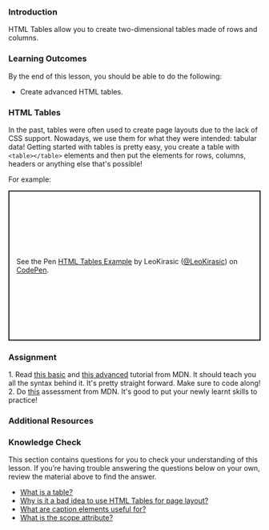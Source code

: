 ### Introduction

HTML Tables allow you to create two-dimensional tables made of rows and columns.

### Learning Outcomes

By the end of this lesson, you should be able to do the following:

- Create advanced HTML tables.

### HTML Tables

In the past, tables were often used to create page layouts due to the lack of CSS support. Nowadays, we use them for what they were intended: tabular data!
Getting started with tables is pretty easy, you create a table with ``<table></table>`` elements and then put the elements for rows, columns, headers or anything else that's possible!

For example: 

<p class="codepen" data-height="300" data-default-tab="html,result" data-slug-hash="abyPdRK" data-editable="true" data-user="LeoKirasic" style="height: 300px; box-sizing: border-box; display: flex; align-items: center; justify-content: center; border: 2px solid; margin: 1em 0; padding: 1em;">
  <span>See the Pen <a href="https://codepen.io/leokirasic/pen/abyPdRK">
  HTML Tables Example</a> by LeoKirasic (<a href="https://codepen.io/LeoKirasic">@LeoKirasic</a>)
  on <a href="https://codepen.io">CodePen</a>.</span>
</p>
<script async src="https://cpwebassets.codepen.io/assets/embed/ei.js"></script>

### Assignment 
<div class="lesson-content__panel" markdown="1">
1. Read <a href="https://developer.mozilla.org/en-US/docs/Learn/HTML/Tables/Basics">this basic</a> and <a href="https://developer.mozilla.org/en-US/docs/Learn/HTML/Tables/Advanced">this advanced</a> tutorial from MDN. It should teach you all the syntax behind it. It's pretty straight forward. Make sure to code along!
2. Do <a href="https://developer.mozilla.org/en-US/docs/Learn/HTML/Tables/Structuring_planet_data">this</a> assessment from MDN. It's good to put your newly learnt skills to practice!
</div>

### Additional Resources

### Knowledge Check

This section contains questions for you to check your understanding of this lesson. If you’re having trouble answering the questions below on your own, review the material above to find the answer.

- <a class="knowledge-check-link" href="https://developer.mozilla.org/en-US/docs/Learn/HTML/Tables/Basics#what_is_a_table_">What is a table?</a>
- <a class="knowledge-check-link" href="https://developer.mozilla.org/en-US/docs/Learn/HTML/Tables/Basics#when_should_you_not_use_html_tables">Why is it a bad idea to use HTML Tables for page layout?</a>
- <a class="knowledge-check-link" href="https://developer.mozilla.org/en-US/docs/Learn/HTML/Tables/Advanced#adding_a_caption_to_your_table_with_caption">What are caption elements useful for?</a>
- <a class="knowledge-check-link" href="https://developer.mozilla.org/en-US/docs/Learn/HTML/Tables/Advanced#the_scope_attribute">What is the scope attribute?</a>
